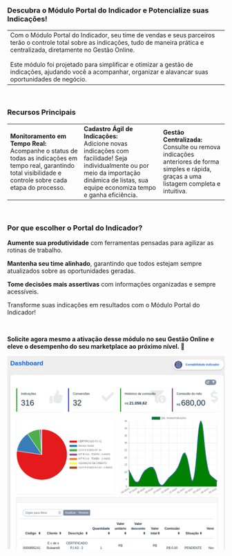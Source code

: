 ### Descubra o Módulo Portal do Indicador e Potencialize suas Indicações!

| | |
|-|-|
|Com o Módulo Portal do Indicador, seu time de vendas e seus parceiros terão o controle total sobre as indicações, tudo de maneira prática e centralizada, diretamente no Gestão Online.<br><br>Este módulo foi projetado para simplificar e otimizar a gestão de indicações, ajudando você a acompanhar, organizar e alavancar suas oportunidades de negócio. |![]() |

<br>

### Recursos Principais

| | | |
|-|-|-|
|**Monitoramento em Tempo Real:**<br>Acompanhe o status de todas as indicações em tempo real, garantindo total visibilidade e controle sobre cada etapa do processo. |**Cadastro Ágil de Indicações:**<br>Adicione novas indicações com facilidade! Seja individualmente ou por meio da importação dinâmica de listas, sua equipe economiza tempo e ganha eficiência. |**Gestão Centralizada:**<br>Consulte ou remova indicações anteriores de forma simples e rápida, graças a uma listagem completa e intuitiva. |

<br>

### Por que escolher o Portal do Indicador?

**Aumente sua produtividade** com ferramentas pensadas para agilizar as rotinas de trabalho.

**Mantenha seu time alinhado**, garantindo que todos estejam sempre atualizados sobre as oportunidades geradas.

**Tome decisões mais assertivas** com informações organizadas e sempre acessíveis.

Transforme suas indicações em resultados com o Módulo Portal do Indicador!

<br>

**Solicite agora mesmo a ativação desse módulo no seu Gestão Online e eleve o desempenho do seu marketplace ao próximo nível. 🚀**

![](https://github.com/Gestao-Online/public-docs/blob/8a40d6747bd5689f2f4c10fd4de77b501243328e/erp-v2/marketplace/extensions/br.com.gestao-online.module.portal-indicador/assets/modulo_portal_indicador_01.png?raw=true)